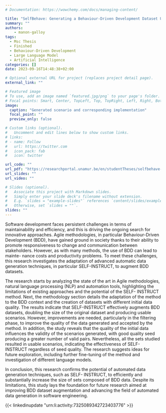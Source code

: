 ```yaml
---
# Documentation: https://wowchemy.com/docs/managing-content/

title: "SelfBehave: Generating a Behaviour-Driven Development Dataset Using the SELF-INSTRUCT Method"
summary: ""
authors: 
    - manon-galloy
tags:
  - Msc Thesis
  - Finished
  - Behaviour-Driven Development
  - Large Language Model
  - Artificial Intelligence
categories: []
date: 2023-09-16T14:48:38+02:00

# Optional external URL for project (replaces project detail page).
external_link: ""

# Featured image
# To use, add an image named `featured.jpg/png` to your page's folder.
# Focal points: Smart, Center, TopLeft, Top, TopRight, Left, Right, BottomLeft, Bottom, BottomRight.
image:
  caption: "Generated scenario and corresponding implementation"
  focal_point: ""
  preview_only: false

# Custom links (optional).
#   Uncomment and edit lines below to show custom links.
# links:
# - name: Follow
#   url: https://twitter.com
#   icon_pack: fab
#   icon: twitter

url_code: ""
url_pdf: "https://researchportal.unamur.be/en/studentTheses/selfbehave-generating-a-behaviour-driven-development-dataset-usin"
url_slides: ""
url_video: ""

# Slides (optional).
#   Associate this project with Markdown slides.
#   Simply enter your slide deck's filename without extension.
#   E.g. `slides = "example-slides"` references `content/slides/example-slides.md`.
#   Otherwise, set `slides = ""`.
slides: ""
---
```


Software development faces persistent challenges in terms of maintainability and efficiency, and this is driving the ongoing search for innovative approaches. Agile methodologies, in particular Behaviour-Driven Development (BDD), have gained ground in society thanks to their ability to promote responsiveness to change and communication between stakeholders. However, as with many methods, the use of BDD can lead to mainte- nance costs and productivity problems. To meet these challenges, this research investigates the adaptation of advanced automatic data generation techniques, in particular SELF-INSTRUCT, to augment BDD datasets.

The research starts by analyzing the state of the art in Agile methodologies, natural language processing (NLP) and automation tools, highlighting the limitations of existing approaches and the potential of the SELF- INSTRUCT method. Next, the methodology section details the adaptation of the method to the BDD context and the creation of datasets with different initial data quality. The results indicate that SELF-INSTRUCT effectively augments BDD datasets, doubling the size of the original dataset and producing usable scenarios. However, improvements are needed, particularly in the filtering phase, to improve the quality of the data generated and accepted by the method.
In addition, the study reveals that the quality of the initial data influences the validity of the scenarios generated, with good quality seed producing a greater number of valid pairs. Nevertheless, all the sets studied resulted in usable scenarios, indicating the effectiveness of SELF-INSTRUCT regardless of seed quality. The research suggests ideas for future exploration, including further fine-tuning of the method and investigation of different language models.

In conclusion, this research confirms the potential of automated data generation techniques, such as SELF- INSTRUCT, to efficiently and substantially increase the size of sets composed of BDD data. Despite its limitations, this study lays the foundation for future research aimed at improving BDD dataset augmentation and advancing the field of automated data generation in software engineering.

{{< linkedinupdate "urn:li:activity:7325089342723403776" >}}
